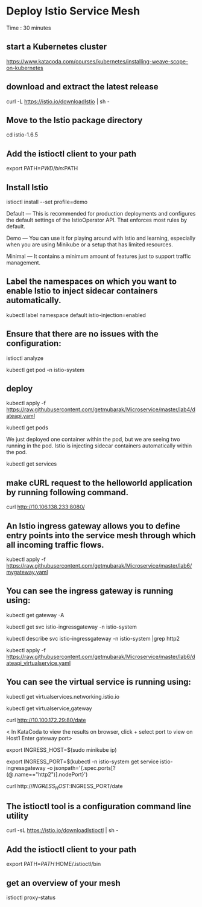 # Deploy Istio Service Mesh #
Time : 30 minutes

## start a Kubernetes cluster
https://www.katacoda.com/courses/kubernetes/installing-weave-scope-on-kubernetes

## download and extract the latest release
curl -L https://istio.io/downloadIstio | sh -

## Move to the Istio package directory
cd istio-1.6.5

## Add the istioctl client to your path
export PATH=$PWD/bin:$PATH

## Install Istio 
istioctl install --set profile=demo

Default — This is recommended for production deployments and configures the default settings of the IstioOperator API. That enforces most rules by default.

Demo — You can use it for playing around with Istio and learning, especially when you are using Minikube or a setup that has limited resources. 

Minimal — It contains a minimum amount of features just to support traffic management.


## Label the namespaces on which you want to enable Istio to inject sidecar containers automatically. 
kubectl label namespace default istio-injection=enabled

## Ensure that there are no issues with the configuration:
istioctl analyze

kubectl get pod -n istio-system

## deploy
kubectl apply -f https://raw.githubusercontent.com/getmubarak/Microservice/master/lab4/dateapi.yaml

kubectl get pods

We just deployed one container within the pod, but we are seeing two running in the pod. Istio is injecting sidecar containers automatically within the pod. 

kubectl get services

## make cURL request to the helloworld application by running following command.
curl http://10.106.138.233:8080/

## An Istio ingress gateway allows you to define entry points into the service mesh through which all incoming traffic flows. 
kubectl apply -f https://raw.githubusercontent.com/getmubarak/Microservice/master/lab6/mygateway.yaml

## You can see the ingress gateway is running using:
kubectl get gateway -A

kubectl get svc istio-ingressgateway -n istio-system

kubectl describe svc istio-ingressgateway -n istio-system |grep http2

<get port>
 
kubectl apply -f https://raw.githubusercontent.com/getmubarak/Microservice/master/lab6/dateapi_virtualservice.yaml

## You can see the virtual service is running using:
kubectl get virtualservices.networking.istio.io

kubectl get virtualservice,gateway

curl http://10.100.172.29:80/date

<
In KataCoda to view the results on browser, click +
select port to view on Host1
Enter gateway port>

export INGRESS_HOST=$(sudo minikube ip)

export INGRESS_PORT=$(kubectl -n istio-system get service istio-ingressgateway -o jsonpath='{.spec.ports[?(@.name=="http2")].nodePort}')

curl http://$INGRESS_HOST:$INGRESS_PORT/date

## The istioctl tool is a configuration command line utility
curl -sL https://istio.io/downloadIstioctl | sh -

## Add the istioctl client to your path
export PATH=$PATH:$HOME/.istioctl/bin

## get an overview of your mesh 
istioctl proxy-status



